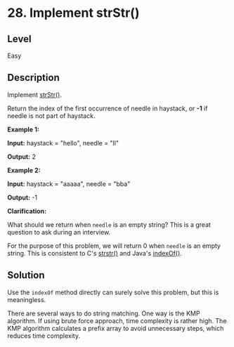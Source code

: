 # 28. Implement strStr()
## Level
Easy

## Description
Implement [strStr()](http://www.cplusplus.com/reference/cstring/strstr/).

Return the index of the first occurrence of needle in haystack, or **-1** if needle is not part of haystack.

**Example 1:**

**Input:** haystack = "hello", needle = "ll"

**Output:** 2

**Example 2:**

**Input:** haystack = "aaaaa", needle = "bba"

**Output:** -1

**Clarification:**

What should we return when `needle` is an empty string? This is a great question to ask during an interview.

For the purpose of this problem, we will return 0 when `needle` is an empty string. This is consistent to C's [strstr()](http://www.cplusplus.com/reference/cstring/strstr/) and Java's [indexOf()](https://docs.oracle.com/javase/7/docs/api/java/lang/String.html#indexOf(java.lang.String)).

## Solution
Use the `indexOf` method directly can surely solve this problem, but this is meaningless.

There are several ways to do string matching. One way is the KMP algorithm. If using brute force approach, time complexity is rather high. The KMP algorithm calculates a prefix array to avoid unnecessary steps, which reduces time complexity.
